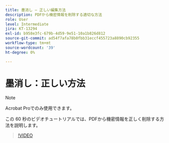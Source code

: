 ```yaml
---
title: 墨消し — 正しい編集方法
description: PDFから機密情報を削除する適切な方法
role: User
level: Intermediate
jira: KT-13294
exl-id: b958e3fc-679b-4d59-9e51-10a1b826d812
source-git-commit: ad54f7afa78b0fbb31eccf455723a8890cb92355
workflow-type: tm+mt
source-wordcount: '39'
ht-degree: 0%

---
```


# 墨消し：正しい方法

>[!NOTE]
>
>Acrobat Proでのみ使用できます。

この 60 秒のビデオチュートリアルでは、PDFから機密情報を正しく削除する方法を説明します。

>[!VIDEO](https://video.tv.adobe.com/v/3411377?quality=12&learn=on&hidetitle=true)
